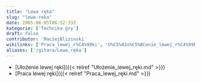 ```yaml
---
title: "Lewa ręka"
slug: "lewa-reka"
date: 2005-06-05T06:52:33Z
kategorie: ['Technika gry']
draft: false
contributor: 'MaciejBlizinski'
wikilinks: ['Praca_lewej_r%C4%99ki', 'U%C5%82o%C5%BCenie_lewej_r%C4%99ki']
aliases: ['/gitara/Lewa_ręka']
---
```

  - [Ułożenie lewej ręki]({{< relref "Ułożenie_lewej_ręki.md" >}})
  - [Praca lewej ręki]({{< relref "Praca_lewej_ręki.md" >}})

